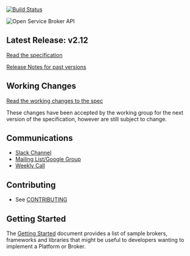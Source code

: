 [![Build Status](https://travis-ci.org/openservicebrokerapi/servicebroker.svg?branch=master)](https://travis-ci.org/openservicebrokerapi/servicebroker "Travis")

![Open Service Broker API](https://openservicebrokerapi.org/wp-content/uploads/sites/21/2016/12/osbapi_logo_concept3_wtm.png)

## Latest Release: v2.12
[Read the specification](https://github.com/openservicebrokerapi/servicebroker/blob/v2.12/spec.md)

[Release Notes for past versions](release-notes.md)

## Working Changes
[Read the working changes to the spec](spec.md)

These changes have been accepted by the working group for the next version of the specification, however are still subject to change.

## Communications

- [Slack Channel](http://slack.openservicebrokerapi.org)
- [Mailing List/Google Group](https://groups.google.com/forum/#!forum/open-service-broker-api)
- [Weekly Call](https://github.com/openservicebrokerapi/servicebroker/wiki/Weekly-Call)

## Contributing

- See [CONTRIBUTING](CONTRIBUTING.md)

## Getting Started

The [Getting Started](gettingStarted.md) document provides a list of
sample brokers, frameworks and libraries that might be useful to developers
wanting to implement a Platform or Broker.
